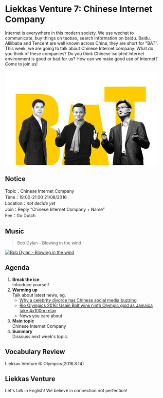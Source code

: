 
# Liekkas Venture 7: Chinese Internet Company

Internet is everywhere in this modern society. We use wechat to communicate, buy things on taobao, search information on baidu. Baidu, Alilibaba and Tencent are well known across China, they are short for "BAT". This week, we are going to talk about Chinese Internet company. What do you think of these companies? Do you think Chinese isolated Internet environment is good or bad for us? How can we make good use of Internet? Come to join us!


![bat](./images/bat.jpg "BAT")

## Notice

Topic：Chinese Internet Company  
Time：19:00-21:00 21/08/2016  
Location：*not decide yet*  
Join：Reply “Chinese Internet Company + Name”   
Fee：Go Dutch

## Music

> Bob Dylan - Blowing in the wind 

[![Bob Dylan - Blowing in the wind](http://img.youtube.com/vi/vWwgrjjIMXA/0.jpg)](https://www.youtube.com/watch?v=vWwgrjjIMXA)
	

## Agenda

1. **Break the ice**  
    Introduce yourself
2. **Warming up**   
    Talk about latest news, eg.
	- [Why a celebrity divorce has Chinese social media buzzing](http://www.bbc.com/news/world-asia-china-37091685)
	- [Rio Olympics 2016: Usain Bolt wins ninth Olympic gold as Jamaica take 4x100m relay](http://www.bbc.com/sport/olympics/36691185)
    - News you care about
3. **Main topic**  
	Chinese Internet Company
4. **Summary**   
    Disscuss next week's topic.

## Vocabulary Review

Liekkas Venture 6:  Olympics(2016.8.14)  


## Liekkas Venture

Let's talk in English!
We believe in connection not perfection!
